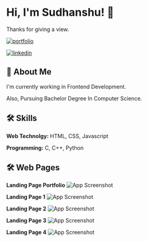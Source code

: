 # Hi, I'm Sudhanshu! 👋


Thanks for giving a view.

[![portfolio](https://img.shields.io/badge/my_portfolio-000?style=for-the-badge&logo=ko-fi&logoColor=white)](https://tosudh.github.io/)

[![linkedin](https://img.shields.io/badge/linkedin-0A66C2?style=for-the-badge&logo=linkedin&logoColor=white)](https://www.linkedin.com/in/ersudhanshu/)


  
## 🚀 About Me
I'm currently working in Frontend Development.

Also, Pursuing Bachelor Degree In Computer Science.

  
## 🛠 Skills
**Web Technolgy:** HTML, CSS, Javascript

**Programming:** C, C++, Python


  
## 🛠 Web Pages

**Landing Page Portfolio** 
![App Screenshot](https://raw.githubusercontent.com/tosudh/static-data/master/project-snap/fashion-store/1.png)

**Landing Page 1** 
![App Screenshot](https://raw.githubusercontent.com/tosudh/static-data/master/project-snap/grammer-corrector/1.png)

  
**Landing Page 2** 
![App Screenshot](https://raw.githubusercontent.com/tosudh/static-data/master/project-snap/intershala-ui-clone/1.png)

  **Landing Page 3** 
![App Screenshot](https://raw.githubusercontent.com/tosudh/static-data/master/project-snap/landing-page-max-cx/full.png)

  **Landing Page 4** 
![App Screenshot](https://raw.githubusercontent.com/tosudh/static-data/master/project-snap/swiggi-ui-clone/1.png)
